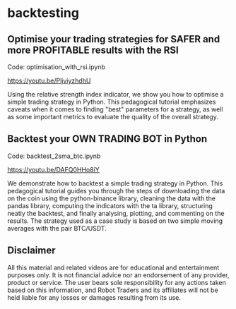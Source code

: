 # backtesting


Optimise your trading strategies for SAFER and more PROFITABLE results with the RSI
-------------
Code: optimisation_with_rsi.ipynb

https://youtu.be/PljviyzhdhU

Using the relative strength index indicator, we show you how to optimise a simple trading strategy in Python. This pedagogical tutorial emphasizes caveats when it comes to finding "best" parameters for a strategy, as well as some important metrics to evaluate the quality of the overall strategy. 


Backtest your OWN TRADING BOT in Python
-------------
Code: backtest_2sma_btc.ipynb

https://youtu.be/DAFQ0HHo8iY

We demonstrate how to backtest a simple trading strategy in Python. This pedagogical tutorial guides you through the steps of downloading the data on the coin using the python-binance library, cleaning the data with the pandas library, computing the indicators with the ta library, structuring neatly the backtest, and finally analysing, plotting, and commenting on the results. The strategy used as a case study is based on two simple moving averages with the pair BTC/USDT. 


Disclaimer
-------------
All this material and related videos are for educational and entertainment purposes only. It is not financial advice nor an endorsement of any provider, product or service. The user bears sole responsibility for any actions taken based on this information, and Robot Traders and its affiliates will not be held liable for any losses or damages resulting from its use. 
